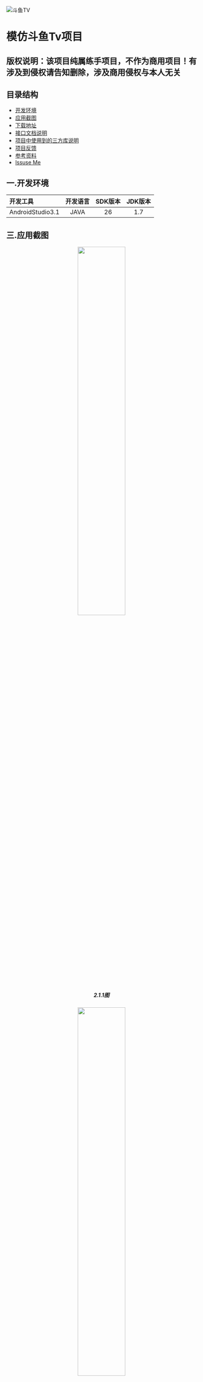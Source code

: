 
![斗鱼TV](https://staticlive.douyucdn.cn/upload/signs/201610291926483131.png)
# 模仿斗鱼Tv项目
## 版权说明：该项目纯属练手项目，不作为商用项目！有涉及到侵权请告知删除，涉及商用侵权与本人无关


## 目录结构
- [开发环境](#1.0.0)
- [应用截图](#2.0.0)
- [下载地址](#3.0.0)
- [接口文档说明](#4.0.0)
- [项目中使用到的三方库说明](#5.0.0)
- [项目反馈](#6.0.0)
- [参考资料](#7.0.0)
- [Issuse Me](#8.0.0)

<h2 id="1.0.0"> 一.开发环境</h2>

| 开发工具  | 开发语言      |SDK版本 |JDK版本|
|:------ |:---------:| :-----:     | :-----:     |
| AndroidStudio3.1   | JAVA | 26 |  1.7 |
 
<h2 id="3.0.0">三.应用截图</h2>
  <center>
<img src="https://github.com/mykj/DouYu/blob/master/upload_image/678D6ACFDFAA01AC6333EC682F1A1D57.png" width="50%" height="50%" />
   <p>
  <h5>2.1.1图</h5>
  </p>
</center>
<div></div>
  <center>
<img src="https://github.com/mykj/DouYu/blob/master/upload_image/DACCBB63F4390F462D498615DCAA4BC7.png" width="50%" height="50%" />
   <p>
  <h5>2.1.2图</h5>
  </p>
</center>
<div></div>

  <center>
<img src="https://github.com/mykj/DouYu/blob/master/upload_image/97901F29A1B07C41B574829D8EAD29A1.png" width="50%" height="50%" />
   <p>
  <h5>2.1.3图</h5>
  </p>
</center>
<div></div>

  <center>
<img src="https://github.com/mykj/DouYu/blob/master/upload_image/DFC42CEC41072AF3F06FB110CAC385CC.png" width="50%" height="50%" />
   <p>
  <h5>2.1.4图</h5>
  </p>
</center>
<div></div>

  <center>
<img src="https://github.com/mykj/DouYu/blob/master/upload_image/04A99D0900B1418A37943CCE169E2C3D.png" width="50%" height="50%" />
   <p>
  <h5>2.1.5图</h5>
  </p>
</center>
<div></div>
  <center>
<img src="https://github.com/mykj/DouYu/blob/master/upload_image/7540E9A56688E00078BBD79554B000E1.png" width="50%" height="50%" />
   <p>
  <h5>2.1.6图</h5>
  </p>
</center>
<div></div>
  <center>
<img src="https://github.com/mykj/DouYu/blob/master/upload_image/3C42F496B3D447D3009DC543D1477186.png" width="50%" height="50%" />
   <p>
  <h5>2.1.7图</h5>
  </p>
</center>
<div></div>
  <center>
<img src="https://github.com/mykj/DouYu/blob/master/upload_image/35692D640637F2A6D2FCF09F9E8B4C48.jpg" width="50%" height="50%" />
   <p>
  <h5>2.1.8图</h5>
  </p>
</center>
<div></div>
  <center>
<img src="https://github.com/mykj/DouYu/blob/master/upload_image/5FC86F4A3DAE79B29DF275C69B7B75A7.jpg" width="50%" height="50%" />
   <p>
  <h5>2.1.9图</h5>
  </p>
</center>
<div></div>
    
<h2 id="4.0.0">四.下载地址</h2>

   下载方式
   ---

       
       
  * 1.下载地址:[点击这里](https://fir.im/DouYu)
     
   ---
  
<h2 id="5.0.0">五.斗鱼接口文档</h2>
 
  * [首页API文档说明](https://github.com/TeamCodeForGit/DouYu/blob/master/document/HomeApi.md)
  *  [直播API文档说明](https://github.com/TeamCodeForGit/DouYu/blob/master/document/LiveApi.md)
  *  [视频API文档说明](https://github.com/TeamCodeForGit/DouYu/blob/master/document/VideoApi.md)
  *  [关注API文档说明](https://github.com/TeamCodeForGit/DouYu/blob/master/document/HomeApi.md)
  *  [个人API文档说明](https://github.com/TeamCodeForGit/DouYu/blob/master/document/HomeApi.md)
  
  ---
  
<h2 id="6.0.0">六.Live/gradle 配置</h2>
   
   
apply plugin: 'com.android.application'
apply plugin: 'org.greenrobot.greendao'

apply plugin: 'com.neenbedankt.android-apt'
apply plugin: 'me.tatarka.retrolambda'

android {
    compileSdkVersion java.lang.Integer.parseInt(ANDROID_COMPILE_SDK_VERSION)
    buildToolsVersion project.ANDROID_BUILD_TOOLS_VERSION

    defaultConfig {
        applicationId "cyou.bike.com.live"
        minSdkVersion Integer.parseInt(ANDROID_MIN_SDK_VERSION)
        targetSdkVersion Integer.parseInt(ANDROID_BUILD_TARGET_SDK_VERSION)
        versionCode Integer.parseInt(APP_VERSION_CODE)
        versionName project.APP_VERSION_NAME
        multiDexEnabled true
        testInstrumentationRunner "android.support.test.runner.AndroidJUnitRunner"

        //设置支持的.so架构
        ndk {
            abiFilters 'armeabi', 'arm64-v8a'//, 'x86', 'armeabi-v7a', 'x86_64', 'arm64-v8a'
        }

    }
    buildTypes {
        release {
            minifyEnabled false
            proguardFiles getDefaultProguardFile('proguard-android.txt'), 'proguard-rules.pro'
        }

        debug {
            versionNameSuffix "_" + System.getProperty("user.name", "ALLON") + "_Debug"
        }
    }

    compileOptions {
        sourceCompatibility JavaVersion.VERSION_1_7
        targetCompatibility JavaVersion.VERSION_1_7
    }

    //指定生成DaoMaster 、DaoSession、Dao位置
    greendao {
        schemaVersion 1000
    }

    packagingOptions{
        exclude 'META-INF/NOTICE' // will not include NOTICE file
        exclude 'META-INF/LICENSE' // will not include LICENSE file
        exclude  'META-INF/DEPENDENCIES'
        exclude 'lib/armeabi-v7a/libndkbitmap.so'
    }


}

ext {
    supportLibraryVersion = project.ANDROID_SUPPORT_LIBRARY_VERSION
}




dependencies {
    compile fileTree(include: ['*.jar'], dir: 'libs')
    androidTestCompile('com.android.support.test.espresso:espresso-core:2.2.2', {
        exclude group: 'com.android.support', module: 'support-annotations'
    })
    //noinspection GradleCompatible
    compile "com.android.support:appcompat-v7:${supportLibraryVersion}"
    compile "com.android.support:design:${supportLibraryVersion}"
    compile 'com.android.support.constraint:constraint-layout:1.0.2'
    //greendao
    compile 'org.greenrobot:greendao:3.2.2'
    //ButterKnife
    compile 'com.jakewharton:butterknife:8.1.0'
    //BottomNavigation
    compile 'com.ashokvarma.android:bottom-navigation-bar:2.0.3'

    //SmartTabLayout
    compile 'com.ogaclejapan.smarttablayout:library:1.6.1@aar'
    compile 'com.ogaclejapan.smarttablayout:utils-v4:1.6.1@aar'
    compile 'com.ogaclejapan.smarttablayout:utils-v13:1.6.0@aar'
    //InfiniteCycleViewPager
    compile 'com.github.devlight:infinitecycleviewpager:1.0.2'
    //eventbus
    compile 'org.greenrobot:eventbus:3.1.0-RC'
    compile 'com.android.support:support-v4:25.3.1'
    testCompile 'junit:junit:4.12'
    apt 'com.jakewharton:butterknife-compiler:8.1.0'
    //刷新
    compile 'com.scwang.smartrefresh:SmartRefreshLayout:1.0.3'

    //okhttp
    compile 'com.squareup.okhttp3:okhttp:3.8.1'
    compile 'com.squareup.okhttp3:logging-interceptor:3.3.1'

    //gson
    compile 'com.google.code.gson:gson:2.8.2'

    //fastJson
    compile 'com.alibaba:fastjson:1.1.62.android'

    //dagger2
    compile 'com.google.dagger:dagger:2.4'
    apt 'com.google.dagger:dagger-compiler:2.4'
    //java注解
    compile 'org.glassfish:javax.annotation:10.0-b28'

    //BGAQRCode
    compile 'com.google.zxing:core:3.3.0'
    compile 'cn.bingoogolapple:bga-qrcodecore:1.1.7@aar'
    compile 'cn.bingoogolapple:bga-zxing:1.1.7@aar'

    //Fresco
    compile 'com.facebook.fresco:fresco:1.5.0'
    compile 'com.facebook.fresco:animated-gif:1.5.0'
    compile 'com.facebook.fresco:animated-webp:1.5.0'
    compile 'com.facebook.fresco:webpsupport:1.5.0'

    //BGABanner
    compile 'cn.bingoogolapple:bga-banner:2.1.8@aar'

    //adapter
    compile 'com.github.CymChad:BaseRecyclerViewAdapterHelper:2.9.28'

    //superTextView
    compile 'com.github.lygttpod:SuperTextView:2.1.5'

    //adapter
    compile 'com.github.CymChad:BaseRecyclerViewAdapterHelper:2.9.28'

    //Stetho
    compile 'com.facebook.stetho:stetho:1.3.1'

    //视频
    compile project(path: ':InitActivity')

    compile project(path: ':fragmentandactivitycommuncicationstruct')

    //loading
    compile 'com.wang.avi:library:2.1.3'
    compile 'com.nineoldandroids:library:2.4.0'

    //QRCode
    compile 'com.github.vondear:RxTools:v1.7.6'

    //直播
    compile 'tv.danmaku.ijk.media:ijkplayer-java:0.8.4'

    //弹幕
    compile 'com.github.ctiao:DanmakuFlameMaster:0.4.6'
    compile 'com.github.ctiao:ndkbitmap-armv7a:0.9.16'

    compile 'com.github.hackware1993:MagicIndicator:1.5.0'

    compile 'me.imid.swipebacklayout.lib:library:1.0.0'
    
    
    //底部导航栏
    compile 'com.flipboard:bottomsheet-core:1.5.3'
    compile 'com.flipboard:bottomsheet-commons:1.5.3' // optional


}

  ---
  
<h2 id="7.0.0">七.项目反馈</h2>
   
| 联系人  | QQ        |邮箱 |
|:------ |:---------:| :-----:     |
| 安龙龙  | 940752944 |anlonglong0721@gmail |


---
<h2 id="9.0.0">九.Issuse</h2>


  <div>&nbsp;&nbsp;&nbsp;&nbsp; 本项目所有的API用的这个项目中提供的(https://github.com/mykj/DouYu/issues),再次表示感谢，项目只适合分享，学习，交流！不得用于商业用途,项目还有很多的地方不完美,后期有时间会再此优化,欢迎statr&issues</div>)
   
&nbsp;<h6><center> Copyright 2017 anlonglong</center></h6>

---
 
